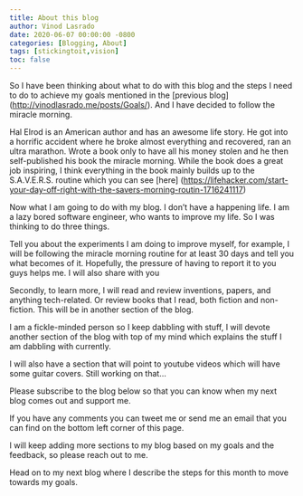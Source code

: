 ```yaml
---
title: About this blog
author: Vinod Lasrado
date: 2020-06-07 00:00:00 -0800
categories: [Blogging, About]
tags: [stickingtoit,vision]
toc: false
---
```


So I have been thinking about what to do with this blog and the steps I need to do to achieve my goals mentioned in the [previous blog] (http://vinodlasrado.me/posts/Goals/). And I have decided to follow the miracle morning.

Hal Elrod is an American author and has an awesome life story. He got into a horrific accident where he broke almost everything and recovered, ran an ultra marathon. Wrote a book only to have all his money stolen and he then self-published his book the miracle morning. While the book does a great job inspiring, I think everything in the book mainly builds up to the S.A.V.E.R.S. routine which you can see [here] (https://lifehacker.com/start-your-day-off-right-with-the-savers-morning-routin-1716241117)

Now what I am going to do with my blog. I don’t have a happening life. I am a lazy bored software engineer, who wants to improve my life. So I was thinking to do three things.

Tell you about the experiments I am doing to improve myself, for example, I will be following the miracle morning routine for at least 30 days and tell you what becomes of it. Hopefully, the pressure of having to report it to you guys helps me. I will also share with you 

Secondly, to learn more, I will read and review inventions, papers, and anything tech-related. Or review books that I read, both fiction and non-fiction. This will be in another section of the blog.

I am a fickle-minded person so I keep dabbling with stuff, I will devote another section of the blog with top of my mind which explains the stuff I am dabbling with currently. 

I will also have a section that will point to youtube videos which will have some guitar covers. 
Still working on that...

Please subscribe to the blog below so that you can know when my next blog comes out and support me.

If you have any comments you can tweet me or send me an email that you can find on the bottom left corner of this page.

I will keep adding more sections to my blog based on my goals and the feedback, so please reach out to me.

Head on to my next blog where I describe the steps for this month to move towards my goals.
